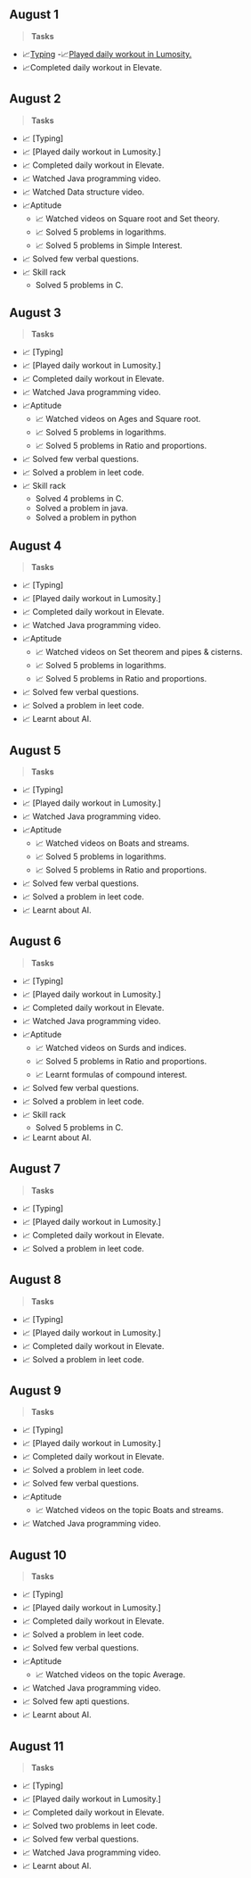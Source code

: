 ## August 1 ##
> **Tasks**
- 📈[Typing](https://github.com/Sajina19/Increasing-Productivity-2.0/blob/main/August%201%20-%2031/August%20proofs/Screenshot%202021-08-01%20150203.png)
-📈[Played daily workout in Lumosity.](https://github.com/Sajina19/Increasing-Productivity-2.0/blob/main/August%201%20-%2031/August%20proofs/Screenshot%202021-08-01%20145812.png)
- 📈Completed daily workout in Elevate.


## August 2 ##
> **Tasks**
- 📈 [Typing]
- 📈 [Played daily workout in Lumosity.]
- 📈 Completed daily workout in Elevate.
- 📈 Watched Java programming video.
- 📈 Watched Data structure video.
- 📈Aptitude
     - 📈 Watched videos on Square root and Set theory.
     - 📈 Solved 5 problems in logarithms.
     - 📈 Solved 5 problems in Simple Interest.
- 📈 Solved few verbal questions.
- 📈 Skill rack
     - Solved 5 problems in C.

## August 3 ##
> **Tasks**
- 📈 [Typing]
- 📈 [Played daily workout in Lumosity.]
- 📈 Completed daily workout in Elevate.
- 📈 Watched Java programming video.
- 📈Aptitude
     - 📈 Watched videos on Ages and Square root.
     - 📈 Solved 5 problems in logarithms.
     - 📈 Solved 5 problems in Ratio and proportions.
- 📈 Solved few verbal questions.
- 📈 Solved a problem in leet code.
- 📈 Skill rack
     - Solved 4 problems in C.
     - Solved a problem in java.
     - Solved a problem in python
     

## August 4 ##
> **Tasks**
- 📈 [Typing]
- 📈 [Played daily workout in Lumosity.]
- 📈 Completed daily workout in Elevate.
- 📈 Watched Java programming video.
- 📈Aptitude
     - 📈 Watched videos on Set theorem and pipes & cisterns.
     - 📈 Solved 5 problems in logarithms.
     - 📈 Solved 5 problems in Ratio and proportions.
- 📈 Solved few verbal questions.
- 📈 Solved a problem in leet code.
- 📈 Learnt about AI.


## August 5 ##
> **Tasks**
- 📈 [Typing]
- 📈 [Played daily workout in Lumosity.]
- 📈 Watched Java programming video.
- 📈Aptitude
     - 📈 Watched videos on Boats and streams.
     - 📈 Solved 5 problems in logarithms.
     - 📈 Solved 5 problems in Ratio and proportions.
- 📈 Solved few verbal questions.
- 📈 Solved a problem in leet code.
- 📈 Learnt about AI.

## August 6 ##
> **Tasks**
- 📈 [Typing]
- 📈 [Played daily workout in Lumosity.]
- 📈 Completed daily workout in Elevate.
- 📈 Watched Java programming video.
- 📈Aptitude
     - 📈 Watched videos on Surds and indices.
     - 📈 Solved 5 problems in Ratio and proportions.
     - 📈 Learnt formulas of compound interest.
- 📈 Solved few verbal questions.
- 📈 Solved a problem in leet code.
- 📈 Skill rack
     - Solved 5 problems in C.
- 📈 Learnt about AI.


## August 7 ##
> **Tasks**
- 📈 [Typing]
- 📈 [Played daily workout in Lumosity.]
- 📈 Completed daily workout in Elevate.
- 📈 Solved a problem in leet code.

## August 8 ##
> **Tasks**
- 📈 [Typing]
- 📈 [Played daily workout in Lumosity.]
- 📈 Completed daily workout in Elevate.
- 📈 Solved a problem in leet code.

## August 9 ##
> **Tasks**
- 📈 [Typing]
- 📈 [Played daily workout in Lumosity.]
- 📈 Completed daily workout in Elevate.
- 📈 Solved a problem in leet code.
- 📈 Solved few verbal questions.
- 📈Aptitude
     - 📈 Watched videos on the topic Boats and streams.
- 📈 Watched Java programming video.


## August 10 ##
> **Tasks**
- 📈 [Typing]
- 📈 [Played daily workout in Lumosity.]
- 📈 Completed daily workout in Elevate.
- 📈 Solved a problem in leet code.
- 📈 Solved few verbal questions.
- 📈Aptitude
     - 📈 Watched videos on the topic Average.
- 📈 Watched Java programming video.
- 📈 Solved few apti questions.
- 📈 Learnt about AI.


## August 11 ##
> **Tasks**
- 📈 [Typing]
- 📈 [Played daily workout in Lumosity.]
- 📈 Completed daily workout in Elevate.
- 📈 Solved two problems in leet code.
- 📈 Solved few verbal questions.
- 📈 Watched Java programming video.
- 📈 Learnt about AI.